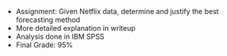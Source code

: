 * Assignment: Given Netflix data, determine and justify the best forecasting method
* More detailed explanation in writeup
* Analysis done in IBM SPSS
* Final Grade: 95%
